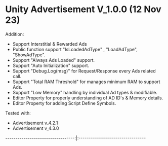 Unity Advertisement V_1.0.0 (12 Nov 23)
===========================

Addition: 
* Support Interstitial & Rewarded Ads 
* Public function support "IsLoadedAdType" , "LoadAdType", "ShowAdType".
* Support "Always Ads Loaded" support.
* Support "Auto Initialization" support. 
* Support "Debug.Log(msg)" for Request/Response every Ads related call. 
* Support "Total RAM Threshold" for manages minimum RAM to support Ads.
* Support "Low Memory" handling by individual Ad types & modifiable. 
* Editor Property for properly understanding of AD ID's & Memory details. 
* Editor Property for adding Script Define Symbols.

Tested with:
* Advertisement v_4.2.1
* Advertisement v_4.3.0 

----------------------------------:|:---------------------------------
